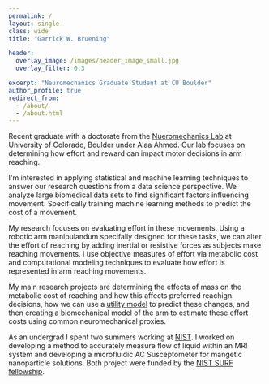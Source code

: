 ```yaml
---
permalink: /
layout: single
class: wide
title: "Garrick W. Bruening"

header:
  overlay_image: /images/header_image_small.jpg
  overlay_filter: 0.3

excerpt: "Neuromechanics Graduate Student at CU Boulder"
author_profile: true
redirect_from: 
  - /about/
  - /about.html
---
```


Recent graduate with a doctorate from the [Nueromechanics Lab](https://www.colorado.edu/neuromechanics/) at University of Colorado, Boulder under Alaa Ahmed. Our lab focuses on determining how effort and reward can impact motor decisions in arm reaching.

I'm interested in applying statistical and machine learning techniques to answer our research questions from a data science perspective. We analyze large biomedical data sets to find significant factors influencing movement. Specifically training machine learning methods to predict the cost of a movement.

My research focuses on evaluating effort in these movements. Using a robotic arm manipulandum specifally designed for these tasks, we can alter the effort of reaching by adding inertial or resistive forces as subjects make reaching movements. I use objective measures of effort via metabolic cost and computational modeling techniques to evaluate how effort is represented in arm reaching movements. 

My main research projects are determining the effects of mass on the metabolic cost of reaching and how this affects preferred reachign decisions, how we can use a [utility model](https://www.sciencedirect.com/science/article/pii/S0960982216305656?via%3Dihub) to predict these changes, and then creating a biomechanical model of the arm to estimate these effort costs using common neuromechanical proxies.

As an undergrad I spent two summers working at [NIST](https://www.nist.gov/pml/applied-physics-division/magnetic-imaging). I worked on developing a method to accurately measure flow of liquid within an MRI system and developing a microfluidic AC Susceptometer for mangetic nanoparticle solutions. Both project were funded by the [NIST SURF fellowship](https://www.nist.gov/surf).
